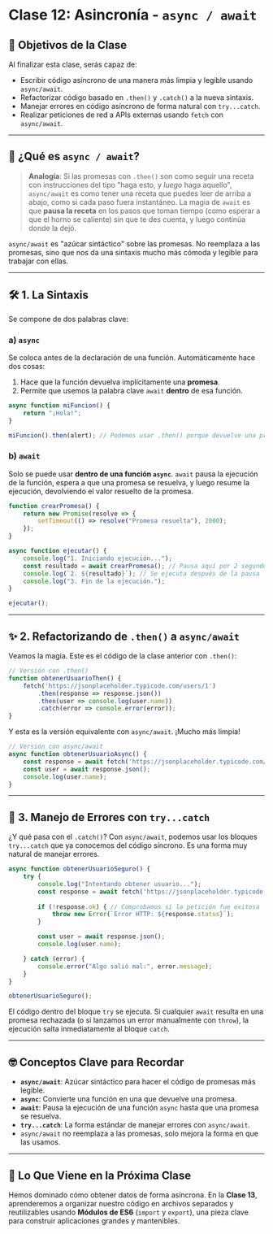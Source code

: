 # Clase 12: Asincronía - `async / await`

## 🎯 Objetivos de la Clase

Al finalizar esta clase, serás capaz de:
- Escribir código asíncrono de una manera más limpia y legible usando `async/await`.
- Refactorizar código basado en `.then()` y `.catch()` a la nueva sintaxis.
- Manejar errores en código asíncrono de forma natural con `try...catch`.
- Realizar peticiones de red a APIs externas usando `fetch` con `async/await`.

---

## 🤔 ¿Qué es `async / await`?

> **Analogía**: Si las promesas con `.then()` son como seguir una receta con instrucciones del tipo "haga esto, y *luego* haga aquello", `async/await` es como tener una receta que puedes leer de arriba a abajo, como si cada paso fuera instantáneo. La magia de `await` es que **pausa la receta** en los pasos que toman tiempo (como esperar a que el horno se caliente) sin que te des cuenta, y luego continúa donde la dejó.

`async/await` es "azúcar sintáctico" sobre las promesas. No reemplaza a las promesas, sino que nos da una sintaxis mucho más cómoda y legible para trabajar con ellas.

---

## 🛠️ 1. La Sintaxis

Se compone de dos palabras clave:

### a) `async`
Se coloca antes de la declaración de una función. Automáticamente hace dos cosas:
1.  Hace que la función devuelva implícitamente una **promesa**.
2.  Permite que usemos la palabra clave `await` **dentro** de esa función.

```javascript
async function miFuncion() {
    return "¡Hola!";
}

miFuncion().then(alert); // Podemos usar .then() porque devuelve una promesa
```

### b) `await`
Solo se puede usar **dentro de una función `async`**. `await` pausa la ejecución de la función, espera a que una promesa se resuelva, y luego resume la ejecución, devolviendo el valor resuelto de la promesa.

```javascript
function crearPromesa() {
    return new Promise(resolve => {
        setTimeout(() => resolve("Promesa resuelta"), 2000);
    });
}

async function ejecutar() {
    console.log("1. Iniciando ejecución...");
    const resultado = await crearPromesa(); // Pausa aquí por 2 segundos
    console.log(`2. ${resultado}`); // Se ejecuta después de la pausa
    console.log("3. Fin de la ejecución.");
}

ejecutar();
```

---

## ✨ 2. Refactorizando de `.then()` a `async/await`

Veamos la magia. Este es el código de la clase anterior con `.then()`:

```javascript
// Versión con .then()
function obtenerUsuarioThen() {
    fetch('https://jsonplaceholder.typicode.com/users/1')
        .then(response => response.json())
        .then(user => console.log(user.name))
        .catch(error => console.error(error));
}
```

Y esta es la versión equivalente con `async/await`. ¡Mucho más limpia!

```javascript
// Versión con async/await
async function obtenerUsuarioAsync() {
    const response = await fetch('https://jsonplaceholder.typicode.com/users/1');
    const user = await response.json();
    console.log(user.name);
}
```

---

## 🚨 3. Manejo de Errores con `try...catch`

¿Y qué pasa con el `.catch()`? Con `async/await`, podemos usar los bloques `try...catch` que ya conocemos del código síncrono. Es una forma muy natural de manejar errores.

```javascript
async function obtenerUsuarioSeguro() {
    try {
        console.log("Intentando obtener usuario...");
        const response = await fetch('https://jsonplaceholder.typicode.com/users/1');
        
        if (!response.ok) { // Comprobamos si la petición fue exitosa
            throw new Error(`Error HTTP: ${response.status}`);
        }

        const user = await response.json();
        console.log(user.name);

    } catch (error) {
        console.error("Algo salió mal:", error.message);
    }
}

obtenerUsuarioSeguro();
```
El código dentro del bloque `try` se ejecuta. Si cualquier `await` resulta en una promesa rechazada (o si lanzamos un error manualmente con `throw`), la ejecución salta inmediatamente al bloque `catch`.

---

## 🤓 Conceptos Clave para Recordar

- **`async/await`**: Azúcar sintáctico para hacer el código de promesas más legible.
- **`async`**: Convierte una función en una que devuelve una promesa.
- **`await`**: Pausa la ejecución de una función `async` hasta que una promesa se resuelva.
- **`try...catch`**: La forma estándar de manejar errores con `async/await`.
- `async/await` no reemplaza a las promesas, solo mejora la forma en que las usamos.

---

## 🎯 Lo Que Viene en la Próxima Clase

Hemos dominado cómo obtener datos de forma asíncrona. En la **Clase 13**, aprenderemos a organizar nuestro código en archivos separados y reutilizables usando **Módulos de ES6** (`import` y `export`), una pieza clave para construir aplicaciones grandes y mantenibles.
